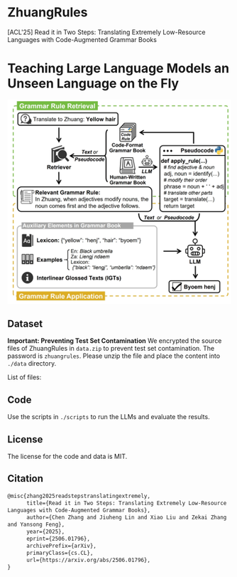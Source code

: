 # ZhuangRules
[ACL'25] Read it in Two Steps: Translating Extremely Low-Resource Languages with Code-Augmented Grammar Books
# Teaching Large Language Models an Unseen Language on the Fly

<div align=center>
	<img src="Read_it_in_two_steps.png" style="width:600px" />
</div>


## Dataset



**Important: Preventing Test Set Contamination**
We encrypted the source files of ZhuangRules in `data.zip` to prevent test set contamination. 
The password is `zhuangrules`.
Please unzip the file and place the content into `./data` directory.

List of files:


## Code

Use the scripts in `./scripts` to run the LLMs and evaluate the results.



## License
The license for the code and data is MIT. 

## Citation
```
@misc{zhang2025readstepstranslatingextremely,
      title={Read it in Two Steps: Translating Extremely Low-Resource Languages with Code-Augmented Grammar Books}, 
      author={Chen Zhang and Jiuheng Lin and Xiao Liu and Zekai Zhang and Yansong Feng},
      year={2025},
      eprint={2506.01796},
      archivePrefix={arXiv},
      primaryClass={cs.CL},
      url={https://arxiv.org/abs/2506.01796}, 
}
```
